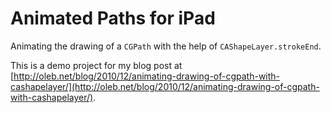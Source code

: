 # Animated Paths for iPad

Animating the drawing of a `CGPath` with the help of `CAShapeLayer.strokeEnd`.

This is a demo project for my blog post at [http://oleb.net/blog/2010/12/animating-drawing-of-cgpath-with-cashapelayer/](http://oleb.net/blog/2010/12/animating-drawing-of-cgpath-with-cashapelayer/).